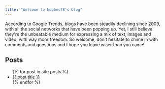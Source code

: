 ```yaml
---
title: "Welcome to hobbes78's blog"
---
```

According to Google Trends, blogs have been steadily declining since 2009, with all the social networks that have been popping up. Yet, I still believe they're the unbeatable medium for expressing a mix of text, images and video, with way more freedom. So welcome, don't hesitate to chime in with comments and questions and I hope you leave wiser than you came!

## Posts

<ul>
  {% for post in site.posts %}
    <li>
      <a href="{{ post.url }}">{{ post.title }}</a>
    </li>
  {% endfor %}
</ul>
